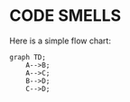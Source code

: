 # CODE SMELLS
Here is a simple flow chart:

```mermaid
graph TD;
    A-->B;
    A-->C;
    B-->D;
    C-->D;
```
